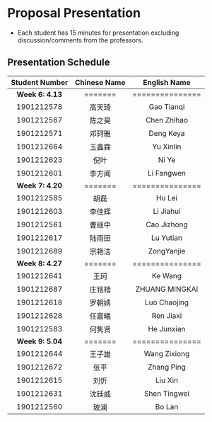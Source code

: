 # Proposal Presentation 
* Each student has 15 minutes for presentation excluding discussion/comments from the professors.

## Presentation Schedule
Student Number | Chinese Name | English Name
:---:|:---:|:---:
**Week 6: 4.13** | ======= | ===============
1901212578 | 高天琦 | Gao Tianqi
1901212567 | 陈之昊 | Chen Zhihao
1901212571 | 邓珂雅 | Deng Keya
1901212664 | 玉鑫霖 | Yu Xinlin
1901212623 | 倪叶 | Ni Ye
1901212601 | 李方闻 | Li Fangwen
**Week 7: 4.20** | ======= | ===============
1901212585 | 胡磊 | Hu Lei
1901212603 | 李佳辉 | Li Jiahui
1901212561 | 曹继中 | Cao Jizhong
1901212617 | 陆雨田 | Lu Yutian
1901212689 | 宗艳洁 | ZongYanjie
**Week 8: 4.27** | ======= | ===============
1901212641 | 王珂 | Ke Wang
1901212687 | 庄铭楷 | ZHUANG MINGKAI
1901212618 | 罗朝婧 | Luo Chaojing
1901212628 | 任嘉曦 | Ren Jiaxi
1901212583 | 何隽贤 | He Junxian
**Week 9: 5.04** | ======= | ===============
1901212644 | 王子雄 | Wang Zixiong
1901212672 | 张平 | Zhang Ping
1901212615 | 刘忻 | Liu Xin
1901212631 | 沈廷威 | Shen Tingwei
1901212560 | 玻澜 | Bo Lan
